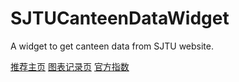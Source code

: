 # SJTUCanteenDataWidget
A widget to get canteen data from SJTU website.

[推荐主页](https://logcreative.github.io/SJTUCanteenDataWidget/index.html) [图表记录页](https://logcreative.github.io/SJTUCanteenDataWidget/widget/History.html) [官方指数](https://canteen.sjtu.edu.cn/)
